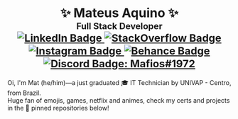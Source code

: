 <h1 align="center">✨ Mateus Aquino ✨<br/>
  <sup>
    <sup>Full Stack Developer</sup>
    <br/>
    <a href="https://www.linkedin.com/in/mateusaquino/">
      <img alt="LinkedIn Badge" src="https://img.shields.io/badge/-LinkedIn-blue?&logo=Linkedin&logoColor=fefefe"/>
    </a>
    <a href="https://stackoverflow.com/users/7225971/mateus?tab=profile">
      <img alt="StackOverflow Badge" src="https://img.shields.io/badge/-StackOverflow-ef8236?&logoColor=fefefe&logo=StackOverflow"/>
    </a>
    <a href="https://www.instagram.com/mateusakino/">
      <img alt="Instagram Badge" src="https://img.shields.io/badge/-Instagram-8134af?&logoColor=fefefe&logo=instagram"/>
    </a> 
    <a href="https://www.behance.net/MateusAqb">
      <img alt="Behance Badge" src="https://img.shields.io/badge/-Behance-0056ff?&logoColor=fefefe&logo=behance"/>
    </a>
    <a href="https://discord.com/app">
      <img alt="Discord Badge: Mafios#1972" src="https://img.shields.io/badge/-Mafios%231972-7289da?&logoColor=fefefe&logo=discord"/>
    </a>
  </sup>
</h1>
<p>
  Oi, I'm Mat (he/him)—a just graduated 🎓 IT Technician by UNIVAP - Centro, from Brazil.<br/>
  Huge fan of emojis, games, netflix and animes, check my certs and projects in the 📌 pinned repositories below!
<p>
